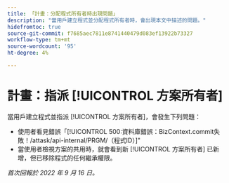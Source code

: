 ```yaml
---
title: 「計畫：分配程式所有者時出現問題」
description: "當用戶建立程式並分配程式所有者時，會出現本文中描述的問題。"
hidefromtoc: true
source-git-commit: f7685aec7811e8741440479d083ef13922b73327
workflow-type: tm+mt
source-wordcount: '95'
ht-degree: 4%

---
```



# 計畫：指派 [!UICONTROL 方案所有者]

當用戶建立程式並指派 [!UICONTROL 方案所有者]，會發生下列問題：

* 使用者看見錯誤「[!UICONTROL 500:資料庫錯誤：BizContext.commit失敗！/attask/api-internal/PRGM/（程式ID）]&quot;
* 當使用者檢視方案的共用時，就會看到新 [!UICONTROL 方案所有者] 已新增，但已移除程式的任何繼承權限。

_首次回報於 2022 年 9 月 16 日。_

